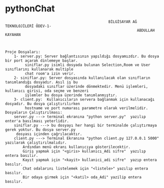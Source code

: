 ﻿# pythonChat


													                                                                                         
				                                   BİLGİSAYAR AĞ TEKNOLOJİLERİ ÖDEV-1-	                            					
					                                          	ABDULLAH KAYAHAN		                                    					
															                                                                                          

															
	Proje Dosyaları: 												
		1- server.py: Server bağlantısının yapıldığı dosyamızdır. Bu dosya bir port açarak dinlemeye başlar.	
		     siniflar.py isimli dosyada bulunan Selection,Room ve User sınıflarını kullanarak multiple		
		     chat room'a izin verir.										
		2- siniflar.py: Server dosyasında kullanılacak olan sınıfların tanımlandığı dosyadır. Asıl iş bu 	
		     dosyadaki sınıflar üzerinde dönmektedir. Menü işlemleri, kullanıcı girisi, oda seçme ve benzeri 		
		     işlemler bu dosya üzerinde tanımlanmıştır.								
		3- client.py:  Kullanıcıların servera bağlanmak için kullanacağı dosyadır. Bu dosya çalıştırılırken	
		     hostname ve port numarası parametre olarak verilmelidir.							
	Dosyaların Çalıştırılması:											
		server.py ---> terminal ekranına "python server.py"  yazılıp enter'a basılması yeterlidir.		
		siniflar.py ---> bu dosyayı her hangi bir terminalde çalıştırmaya gerek yoktur. Bu dosya server.py 	
		 dosyası içinden çağrılacaktır.										
		client.py ---> Terminal Ekranına "python client.py 127.0.0.1 5000" yazılarak çalıştırılmalıdır.		
			Ardından menü ekranı kullanıcıya gösterilecektir. 						
			Giriş yapmak için "<giris> kullanıcı_Adi sifre"  yazılıp entera basılır.			
			Kayıt yapmak için "<kayit> kullanici_adi sifre"  yazıp entera basılır.				
			Chat odalarını listelemek için "<listele>" yazılıp entera basılır.				
			Bir odaya girmek için "<katil> oda_Adi" yazilip entera basılır.		
